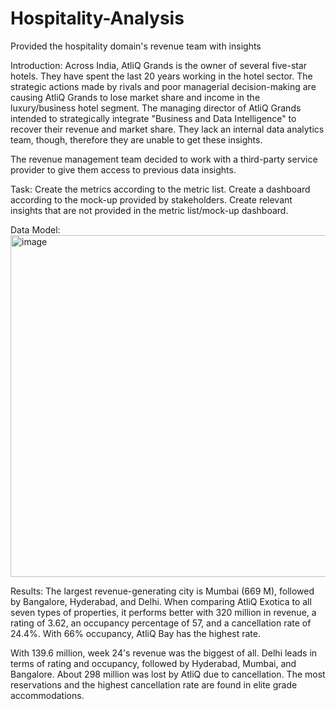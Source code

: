 # Hospitality-Analysis
Provided the hospitality domain's revenue team with insights

Introduction:
Across India, AtliQ Grands is the owner of several five-star hotels. They have spent the last 20 years working in the hotel sector. The strategic actions made by rivals and poor managerial decision-making are causing AtliQ Grands to lose market share and income in the luxury/business hotel segment. The managing director of AtliQ Grands intended to strategically integrate "Business and Data Intelligence" to recover their revenue and market share. They lack an internal data analytics team, though, therefore they are unable to get these insights.

The revenue management team decided to work with a third-party service provider to give them access to previous data insights.

Task:
Create the metrics according to the metric list.
Create a dashboard according to the mock-up provided by stakeholders.
Create relevant insights that are not provided in the metric list/mock-up dashboard.

Data Model:
<img width="547" alt="image" src="https://github.com/Tanisha-27505/Hospitality-Analysis/assets/69121836/a5e9a35f-9404-4aa2-a5cf-857123d3a624">

Results:
The largest revenue-generating city is Mumbai (669 M), followed by Bangalore, Hyderabad, and Delhi.
When comparing AtliQ Exotica to all seven types of properties, it performs better with 320 million in revenue, a rating of 3.62, an occupancy percentage of 57, and a cancellation rate of 24.4%.
With 66% occupancy, AtliQ Bay has the highest rate.

With 139.6 million, week 24's revenue was the biggest of all.
Delhi leads in terms of rating and occupancy, followed by Hyderabad, Mumbai, and Bangalore.
About 298 million was lost by AtliQ due to cancellation.
The most reservations and the highest cancellation rate are found in elite grade accommodations.


